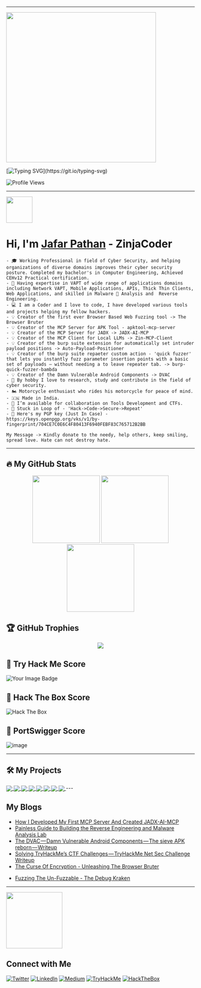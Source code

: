 

<!--
**jafar-pathan/jafar-pathan** is a ✨ _special_ ✨ repository because its `README.md` (this file) appears on your GitHub profile.

Here are some ideas to get you started:

- 🔭 I’m currently working on ...
- 🌱 I’m currently learning ...
- 👯 I’m looking to collaborate on ...
- 🤔 I’m looking for help with ...
- 💬 Ask me about ...
- 📫 How to reach me: ...
- 😄 Pronouns: ...
- ⚡ Fun fact: ...
-->

---
<img src="https://raw.githubusercontent.com/zinja-coder/zinja-coder/main/neon-Zinja%20Coder.gif" widht="600px;" height="400px" align="center;"/>

[![Typing SVG](https://readme-typing-svg.herokuapp.com?color=00ff00&lines=Who+is+Jafar+Pathan?;A+Computer+Engineering+Student;Proud+to+be+Indian+🇮🇳;A+CyberSecurity+Enthusiast;Cyber+Security+Researcher;CTF+Player;Exploit+Artist;Ethical+Hacking+Related+Content+Creator;Penetrations+Tester;)](https://git.io/typing-svg)

![Profile Views](https://komarev.com/ghpvc/?username=zinja-coder&color=blue)

---
<img src = "https://raw.githubusercontent.com/MartinHeinz/MartinHeinz/master/wave.gif" width = 70px>

# Hi, I'm [Jafar Pathan]("https://www.jafarpathan.com/") - ZinjaCoder
```
- 🎓 Working Professional in field of Cyber Security, and helping organizations of diverse domains improves their cyber security posture. Completed my bachelor's in Computer Engineering, Achieved CEHv12 Practical certification.
- 🥷 Having expertise in VAPT of wide range of applications domains 
including Network VAPT, Mobile Applications, APIs, Thick Thin Clients, 
Web Applications, and skilled in Malware 🐞 Analysis and  Reverse 
Engineering.
- 💻 I am a Coder and I love to code, I have developed various tools and projects helping my fellow hackers.
- 💡 Creator of the first ever Browser Based Web Fuzzing tool -> The Browser Bruter
- 💡 Creator of the MCP Server for APK Tool - apktool-mcp-server
- 💡 Creator of the MCP Server for JADX -> JADX-AI-MCP
- 💡 Creator of the MCP Client for Local LLMs -> Zin-MCP-Client
- 💡 Creator of the burp suite extension for automatically set intruder payload positions -> Auto-Payload-Positioner
- 💡 Creator of the burp suite repaeter custom action - 'quick fuzzer' that lets you instantly fuzz parameter insertion points with a basic set of payloads — without needing a to leave repeater tab. -> burp-quick-fuzzer-bambda
- 💡 Creator of the Damn Vulnerable Android Components -> DVAC
- 🔭 By hobby I love to research, study and contribute in the field of cyber security.
- 🏍️ Motorcycle enthusiast who rides his motorcycle for peace of mind.
- 🇮🇳 Made in India.
- 🤝 I’m available for collaboration on Tools Development and CTFs.
- 🎯 Stuck in Loop of - 'Hack->Code->Secure->Repeat'
- 🔑 Here's my PGP key (Just In Case) - https://keys.openpgp.org/vks/v1/by-fingerprint/704CE7C0E6C4F80413F6940FEBF83C765712B2BB

My Message -> Kindly donate to the needy, help others, keep smiling, spread love. Hate can not destroy hate.
```

---

## 🔥 My GitHub Stats  
<div align="center">
  <img height="180em" src="https://github-readme-stats.vercel.app/api?username=zinja-coder&show_icons=true&theme=tokyonight&count_private=true" />
  <img height="180em" src="https://github-readme-streak-stats.herokuapp.com/?user=zinja-coder&theme=tokyonight" />
  <img height="180em" src="https://github-readme-stats.vercel.app/api/top-langs/?username=zinja-coder&layout=compact&theme=tokyonight" />
</div>

## 🏆 GitHub Trophies  
<div align="center">
  <img src="https://github-profile-trophy.vercel.app/?username=zinja-coder&theme=dracula&margin-w=15&row=1&column=7"/>
</div>

## 🎯 Try Hack Me Score
<img src="https://tryhackme-badges.s3.amazonaws.com/ZinjaCoder.png" alt="Your Image Badge"/>

## 🎯 Hack The Box Score
![Hack The Box](http://www.hackthebox.eu/badge/image/1123401)

## 🎯 PortSwigger Score

![image](https://github.com/user-attachments/assets/2a307d03-2657-4d5a-89e0-36703283c84c)

---

## 🛠 My Projects 

<a href="https://github.com/zinja-coder/jadx-ai-mcp">
  <img align="center" src="https://github-readme-stats.vercel.app/api/pin/?username=zinja-coder&repo=jadx-ai-mcp&theme=tokyonight" />
</a>
<a href="https://github.com/zinja-coder/apktool-mcp-server">
  <img align="center" src="https://github-readme-stats.vercel.app/api/pin/?username=zinja-coder&repo=apktool-mcp-server&theme=tokyonight" />
</a>
<a href="https://github.com/zinja-coder/jadx-mcp-server">
  <img align="center" src="https://github-readme-stats.vercel.app/api/pin/?username=zinja-coder&repo=jadx-mcp-server&theme=tokyonight" />
</a>
<a href="https://github.com/zinja-coder/zin-mcp-client">
  <img align="center" src="https://github-readme-stats.vercel.app/api/pin/?username=zinja-coder&repo=zin-mcp-client&theme=tokyonight" />
</a>
<a href="https://github.com/netsqaure/BrowserBruter">
  <img align="center" src="https://github-readme-stats.vercel.app/api/pin/?username=netsquare&repo=BrowserBruter&theme=tokyonight" />
</a>
<a href="https://github.com/zinja-coder/Damn-Vulnerable-Android-Components">
  <img align="center" src="https://github-readme-stats.vercel.app/api/pin/?username=zinja-coder&repo=Damn-Vulnerable-Android-Components&theme=tokyonight" />
</a>
<a href="https://github.com/netsquare/Auto-Payload-Positioner">
  <img align="center" src="https://github-readme-stats.vercel.app/api/pin/?username=netsquare&repo=Auto-Payload-Positioner&theme=tokyonight" />
</a>
<a href="https://github.com/zinja-coder/burp-quick-fuzzer-bambda">
  <img align="center" src="https://github-readme-stats.vercel.app/api/pin/?username=zinja-coder&repo=burp-quick-fuzzer-bambda&theme=tokyonight" />
</a>
---

## My Blogs
<!-- BLOG-POST-LIST:START -->
- [How I Developed My First MCP Server And Created JADX-AI-MCP](https://medium.com/@jafarpathan/how-i-developed-my-first-mcp-server-and-created-jadx-ai-81d483bd7edf?source=rss-d2820fbdb0f------2)
- [Painless Guide to Building the Reverse Engineering and Malware Analysis Lab](https://medium.com/@jafarpathan/painless-guide-to-building-the-ultimate-reverse-engineering-and-malware-analysis-lab-d1c8f7b20594?source=rss-d2820fbdb0f------2)
- [The DVAC — Damn Vulnerable Android Components — The sieve APK reborn — Writeup](https://medium.com/@jafarpathan/the-dvac-damn-vulnerable-android-components-the-sieve-apk-reborn-writeup-e096600ec27d?source=rss-d2820fbdb0f------2)
- [Solving TryHackMe’s CTF Challenges — TryHackMe Net Sec Challenge Writeup](https://medium.com/@jafarpathan/solving-tryhackmes-ctf-challenges-tryhackme-net-sec-challenge-writeup-b138afa69641?source=rss-d2820fbdb0f------2)
- [The Curse Of Encryption - Unleashing The Browser Bruter](https://medium.com/@jafarpathan/the-curse-of-encryption-unleashing-the-browser-bruter-aa43384700cf?source=rss-d2820fbdb0f------2)
<!-- BLOG-POST-LIST:END -->
- [Fuzzing The Un-Fuzzable - The Debug Kraken](https://net-square.com/fuzzing-the-un-fuzzable-using-debugging-and-browser-bruter.html)

---
<img src='https://raw.githubusercontent.com/ShahriarShafin/ShahriarShafin/main/Assets/handshake.gif' width="150px">

## Connect with Me
[![Twitter](https://img.shields.io/badge/Twitter-@zinja_coder-1DA1F2?style=flat&logo=twitter&logoColor=white)](https://twitter.com/zinja_coder)
[![LinkedIn](https://img.shields.io/badge/LinkedIn-jafar%20pathan-0077B5?style=flat&logo=linkedin)](https://linkedin.com/in/jafar-pathan)
[![Medium](https://img.shields.io/badge/Medium-JafarPathan-black?style=flat&logo=medium)](https://medium.com/@jafarpathan)
[![TryHackMe](https://img.shields.io/badge/TryHackMe-ZinjaCoder-green?style=flat&logo=tryhackme)](https://tryhackme.com/p/ZinjaCoder)
[![HackTheBox](https://img.shields.io/badge/Hack%20The%20Box-ZinjaCoder)](https://app.hackthebox.com/profile/1123401)

